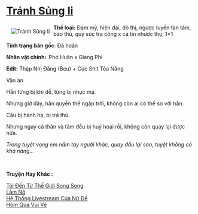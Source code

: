 <a href="https://utruyen.com/tranh-sung-ii/24755/" title="Tránh Sủng Ii"><h1>Tránh Sủng Ii</h1></a><div style="display:table"><img align="right" style="float: left; padding: 10px;" src="https://utruyen.com/images/story/200x260/tranh-sung-ii.jpg" alt="Tránh Sủng Ii"><b>Thể loại:</b> Đam mỹ, hiện đại, đô thị, ngược luyến tàn tâm, báo thù, quỷ súc tra công x cả tin nhược thụ, 1×1<p></p><b>Tình trạng bản gốc</b>: Đã hoàn<p></p><b>Nhân vật chính:  </b>Phó Huân x Giang Phi<p></p><b>Edit:</b> Thập Nhị Đằng (Beu) + Cục Shit Tỏa Nắng<p></p>Văn án<p></p>Hắn từng bị khi dễ, từng bị nhục mạ.<p></p>Nhưng giờ đây, hắn quyền thế ngâp trời, không còn ai có thể so với hắn.<p></p>Cậu bị hành hạ, bị trả thù.<p></p>Nhưng ngay cả thân và tâm đều bị huỷ hoại rồi, không còn quay lại được nữa.<p></p><em>Trong tuyệt vọng em nắm tay người khác, quay đầu lại sao, tuyệt không có khả năng…<p></p></em></div><p><br><b>Truyện Hay Khác :</b></p><a href="https://utruyen.com/toi-den-tu-the-gioi-song-song/24754/" alt="Tôi Đến Từ Thế Giới Song Song">Tôi Đến Từ Thế Giới Song Song</a><br/><a href="https://github.com/quanluxury/ngontinhhot/tree/master/truyenhay/13412/" alt="Làm Nô">Làm Nô</a><br/><a href="https://truyenngontinhay.wordpress.com/2019/10/03/he-thong-livestream-cua-nu-de/" alt="Hệ Thống Livestream Của Nữ Đế">Hệ Thống Livestream Của Nữ Đế</a><br/><a href="https://www.wattpad.com/story/201623029-h%C3%B4m-qua-vui-v%E1%BA%BB" alt="Hôm Qua Vui Vẻ">Hôm Qua Vui Vẻ</a><br/>